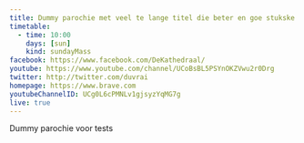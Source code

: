 ```yaml
---
title: Dummy parochie met veel te lange titel die beter en goe stukske zou worden ingekort, vindt ge da nu ook ni?
timetable:
  - time: 10:00
    days: [sun]
    kind: sundayMass
facebook: https://www.facebook.com/DeKathedraal/
youtube: https://www.youtube.com/channel/UCoBsBL5PSYnOKZVwu2r0Drg
twitter: http://twitter.com/duvrai
homepage: https://www.brave.com
youtubeChannelID: UCg0L6cPMNLv1gjsyzYqMG7g
live: true
---
```

Dummy parochie voor tests
